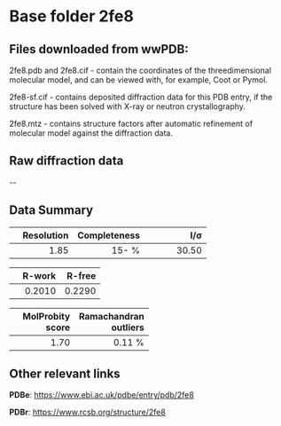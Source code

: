 # Base folder 2fe8

## Files downloaded from wwPDB:

2fe8.pdb and 2fe8.cif - contain the coordinates of the threedimensional molecular model, and can be viewed with, for example, Coot or Pymol.

2fe8-sf.cif - contains deposited diffraction data for this PDB entry, if the structure has been solved with X-ray or neutron crystallography.

2fe8.mtz - contains structure factors after automatic refinement of molecular model against the diffraction data.

## Raw diffraction data

--<br> 

## Data Summary
|   | Resolution | Completeness| I/$\boldsymbol{\sigma}$ |
|---|-------------:|----------------:|--------------:|
|   |1.85|  15- %|<img width=50/>30.50|

|   | **R-work**| **R-free**   
|---|-------------:|----------------:|           
||0.2010|0.2290|

|   |**MolProbity<br>score**| **Ramachandran<br>outliers** 
|---|-------------:|----------------:|
||1.70|0.11 %|

## Other relevant links 
**PDBe**:  https://www.ebi.ac.uk/pdbe/entry/pdb/2fe8
 
**PDBr**: https://www.rcsb.org/structure/2fe8 

